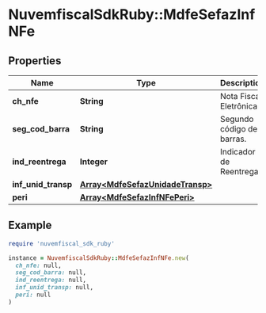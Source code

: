 # NuvemfiscalSdkRuby::MdfeSefazInfNFe

## Properties

| Name | Type | Description | Notes |
| ---- | ---- | ----------- | ----- |
| **ch_nfe** | **String** | Nota Fiscal Eletrônica. |  |
| **seg_cod_barra** | **String** | Segundo código de barras. | [optional] |
| **ind_reentrega** | **Integer** | Indicador de Reentrega. | [optional] |
| **inf_unid_transp** | [**Array&lt;MdfeSefazUnidadeTransp&gt;**](MdfeSefazUnidadeTransp.md) |  | [optional] |
| **peri** | [**Array&lt;MdfeSefazInfNFePeri&gt;**](MdfeSefazInfNFePeri.md) |  | [optional] |

## Example

```ruby
require 'nuvemfiscal_sdk_ruby'

instance = NuvemfiscalSdkRuby::MdfeSefazInfNFe.new(
  ch_nfe: null,
  seg_cod_barra: null,
  ind_reentrega: null,
  inf_unid_transp: null,
  peri: null
)
```

